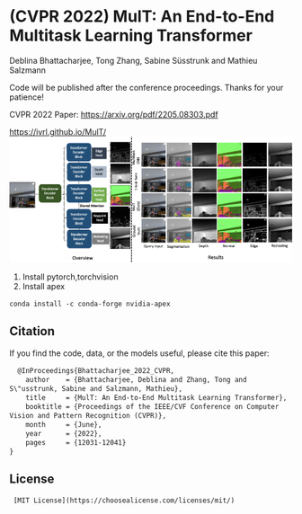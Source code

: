 # (CVPR 2022) MulT: An End-to-End Multitask Learning Transformer
Deblina Bhattacharjee, Tong Zhang, Sabine Süsstrunk and Mathieu Salzmann

Code will be published after the conference proceedings. Thanks for your patience!

CVPR 2022 Paper: https://arxiv.org/pdf/2205.08303.pdf

https://ivrl.github.io/MulT/
![Figure Abstract](fig-abstract.png)

1. Install pytorch,torchvision
2. Install apex
```
conda install -c conda-forge nvidia-apex 
```


##  Citation
If you find the code, data, or the models useful, please cite this paper:
```
  @InProceedings{Bhattacharjee_2022_CVPR,
    author    = {Bhattacharjee, Deblina and Zhang, Tong and S\"usstrunk, Sabine and Salzmann, Mathieu},
    title     = {MulT: An End-to-End Multitask Learning Transformer},
    booktitle = {Proceedings of the IEEE/CVF Conference on Computer Vision and Pattern Recognition (CVPR)},
    month     = {June},
    year      = {2022},
    pages     = {12031-12041}
}
```
## License 
``` 
 [MIT License](https://choosealicense.com/licenses/mit/)
```
